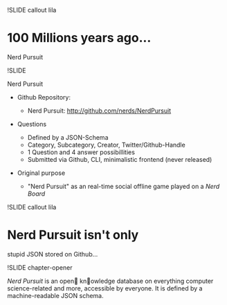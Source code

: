 !SLIDE callout lila

# 100 Millions years ago...

Nerd Pursuit

!SLIDE

Nerd Pursuit

* Github Repository: 
  * Nerd Pursuit: http://github.com/nerds/NerdPursuit

* Questions
  * Defined by a JSON-Schema
  * Category, Subcategory, Creator, Twitter/Github-Handle
  * 1 Question and 4 answer possibillities
  * Submitted via Github, CLI, minimalistic frontend (never released)

* Original purpose
  * "Nerd Pursuit" as an real-time social offline game played on a <em>Nerd Board</em>

!SLIDE callout lila

# Nerd Pursuit isn't only

stupid JSON stored on Github...

!SLIDE chapter-opener

<em>Nerd Pursuit</em> is an open knowledge database on everything computer science-related and more, accessible by everyone. It is defined by a machine-readable JSON schema.